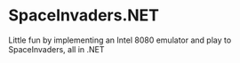 # SpaceInvaders.NET
Little fun by implementing an Intel 8080 emulator and play to SpaceInvaders, all in .NET
